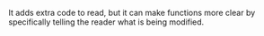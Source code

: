 It adds extra code to read, but it can make functions more clear by specifically telling the reader what is being modified.